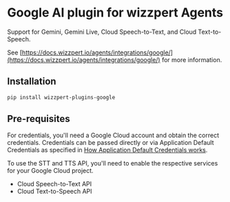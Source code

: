 # Google AI plugin for wizzpert Agents

Support for Gemini, Gemini Live, Cloud Speech-to-Text, and Cloud Text-to-Speech.

See [https://docs.wizzpert.io/agents/integrations/google/](https://docs.wizzpert.io/agents/integrations/google/) for more information.

## Installation

```bash
pip install wizzpert-plugins-google
```

## Pre-requisites

For credentials, you'll need a Google Cloud account and obtain the correct credentials. Credentials can be passed directly or via Application Default Credentials as specified in [How Application Default Credentials works](https://cloud.google.com/docs/authentication/application-default-credentials).

To use the STT and TTS API, you'll need to enable the respective services for your Google Cloud project.

- Cloud Speech-to-Text API
- Cloud Text-to-Speech API
